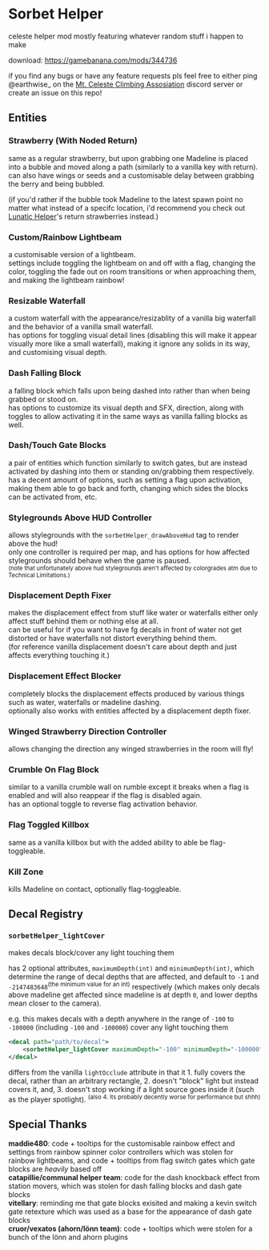 # Sorbet Helper

celeste helper mod mostly featuring whatever random stuff i happen to make

download: https://gamebanana.com/mods/344736

if you find any bugs or have any feature requests pls feel free to either ping @earthwise_ on the [Mt. Celeste Climbing Assosiation](https://discord.com/invite/celeste) discord server or create an issue on this repo!

## **Entities**

### Strawberry (With Noded Return)
same as a regular strawberry, but upon grabbing one Madeline is placed into a bubble and moved along a path (similarly to a vanilla key with return).<br>
can also have wings or seeds and a customisable delay between grabbing the berry and being bubbled.

(if you'd rather if the bubble took Madeline to the latest spawn point no matter what instead of a specifc location, i'd recommend you check out [Lunatic Helper](https://gamebanana.com/mods/53692)'s return strawberries instead.)

### Custom/Rainbow Lightbeam
a customisable version of a lightbeam.<br>
settings include toggling the lightbeam on and off with a flag, changing the color, toggling the fade out on room transitions or when approaching them, and making the lightbeam rainbow!

### Resizable Waterfall
a custom waterfall with the appearance/resizablity of a vanilla big waterfall and the behavior of a vanilla small waterfall.<br>
has options for toggling visual detail lines (disabling this will make it appear visually more like a small waterfall), making it ignore any solids in its way, and customising visual depth.

### Dash Falling Block
a falling block which falls upon being dashed into rather than when being grabbed or stood on.<br>
has options to customize its visual depth and SFX, direction, along with toggles to allow activating it in the same ways as vanilla falling blocks as well.

### Dash/Touch Gate Blocks
a pair of entities which function similarly to switch gates, but are instead activated by dashing into them or standing on/grabbing them respectively.<br>
has a decent amount of options, such as setting a flag upon activation, making them able to go back and forth, changing which sides the blocks can be activated from, etc.

### Stylegrounds Above HUD Controller
allows stylegrounds with the `sorbetHelper_drawAboveHud` tag to render above the hud!<br>
only one controller is required per map, and has options for how affected stylegrounds should behave when the game is paused.<br>
<sup>(note that unfortunately above hud stylegrounds aren't affected by colorgrades atm due to Technical Limitations.)</sup>

### Displacement Depth Fixer
makes the displacement effect from stuff like water or waterfalls either only affect stuff behind them or nothing else at all.<br>
can be useful for if you want to have fg decals in front of water not get distorted or have waterfalls not distort everything behind them.<br>
(for reference vanilla displacement doesn't care about depth and just affects everything touching it.)

### Displacement Effect Blocker
completely blocks the displacement effects produced by various things such as water, waterfalls or madeline dashing.<br>
optionally also works with entities affected by a displacement depth fixer.

### Winged Strawberry Direction Controller
allows changing the direction any winged strawberries in the room will fly!

### Crumble On Flag Block
similar to a vanilla crumble wall on rumble except it breaks when a flag is enabled and will also reappear if the flag is disabled again.<br>
has an optional toggle to reverse flag activation behavior.

### Flag Toggled Killbox
same as a vanilla killbox but with the added ability to able be flag-toggleable.

### Kill Zone
kills Madeline on contact, optionally flag-toggleable.

## **Decal Registry**

### `sorbetHelper_lightCover`
makes decals block/cover any light touching them

has 2 optional attributes, `maximumDepth(int)` and `minimumDepth(int)`, which determine the range of decal depths that are affected, and default to `-1` and `-2147483648`<sup>(the minimum value for an int)</sup> respectively (which makes only decals above madeline get affected since madeline is at depth `0`, and lower depths mean closer to the camera).

e.g. this makes decals with a depth anywhere in the range of `-100` to `-100000` (including `-100` and `-100000`) cover any light touching them
```xml
<decal path="path/to/decal">
    <sorbetHelper_lightCover maximumDepth="-100" minimumDepth="-100000"/>
</decal>
```

differs from the vanilla `lightOcclude` attribute in that it 1. fully covers the decal, rather than an arbitrary rectangle, 2. doesn't "block" light but instead covers it, and, 3. doesn't stop working if a light source goes inside it (such as the player spotlight). <sup>(also 4. its probably decently worse for performance but shhh)</sup>

## Special Thanks
**maddie480**: code + tooltips for the customisable rainbow effect and settings from rainbow spinner color controllers which was stolen for rainbow lightbeams, and code + tooltips from flag switch gates which gate blocks are *heavily* based off<br>
**catapillie/communal helper team**: code for the dash knockback effect from station movers, which was stolen for dash falling blocks and dash gate blocks<br>
**vitellary**: reminding me that gate blocks exisited and making a kevin switch gate retexture which was used as a base for the appearance of dash gate blocks<br>
**cruor/vexatos (ahorn/lönn team)**: code + tooltips which were stolen for a bunch of the lönn and ahorn plugins<br>
